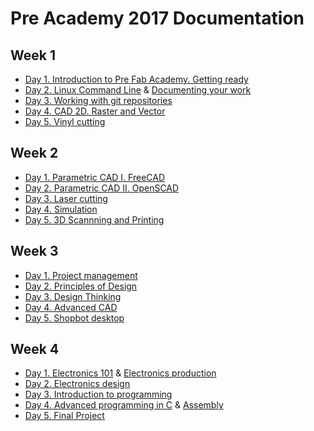 # Pre Academy 2017 Documentation

## Week 1
* [Day 1. Introduction to Pre Fab Academy. Getting ready](w1/intro.md)
* [Day 2. Linux Command Line](w1/commandline.md) & [Documenting your work](w1/doc.md)
* [Day 3. Working with git repositories](w1/git.md)
* [Day 4. CAD 2D. Raster and Vector](w1/cad2d.md)
* [Day 5. Vinyl cutting](w1/vinyl.md)

## Week 2
* [Day 1. Parametric CAD I. FreeCAD](w2/freecad.md)
* [Day 2. Parametric CAD II. OpenSCAD](w2/openscad.md)
* [Day 3. Laser cutting](w2/laser.md)
* [Day 4. Simulation](w2/simulation.md)
* [Day 5. 3D Scannning and Printing](w2/3dscanprint.md)

## Week 3
* [Day 1. Project management](w3/projectmanagement.md)
* [Day 2. Principles of Design](w3/designprinciples.md)
* [Day 3. Design Thinking](w3/designthinking.md)
* [Day 4. Advanced CAD](w3/advancedcad.md)
* [Day 5. Shopbot desktop](w3/shopbotdesktop.md)

## Week 4
* [Day 1. Electronics 101](w4/electronics101.md) & [Electronics production](w4/production.md)
* [Day 2. Electronics design](w4/circuitdesign.md)
* [Day 3. Introduction to programming](w4/code101.md)
* [Day 4. Advanced programming in C](w4/codelikeapro.md) & [Assembly](w4/assembly.md)
* [Day 5. Final Project](w4/finalproject.md)

